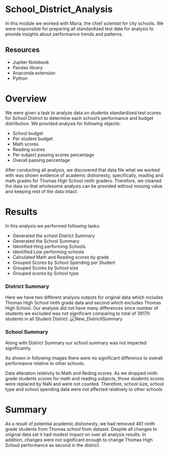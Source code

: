 # School_District_Analysis
In this module we worked with Maria, the chief scientist for city schools. 
We were responsible for preparing all standardized test date for analysis to provide insights about performance trends and patterns. 

## Resources 
- Jupiter Notebook
- Pandas library 
- Anaconda extension
- Python 

# Overview
We were given a task to analyze data on students standardized test scores for School District to determine each school’s performance and budget distribution. 
We provided analysis for following objects:
- School budget 
- Per student budget 
- Math scores 
- Reading scores 
- Per subject passing scores percentage 
- Overall passing percentage  

After conducting all analysis, we discovered that data file what we worked with was shown evidence of academic dishonesty, specifically, reading and math grades for Thomas High School ninth graders. Therefore, we cleaned the data so that wholesome analysis can be provided without missing value and keeping rest of the data intact.

# Results
In this analysis we performed following tasks:
- Generated the school District Summary 
- Generated the School Summary 
- Identified Hing performing Schools
- Identified Low performing schools 
- Calculated Math and Reading scores by grade 
- Grouped Scores by School Spending per Student
- Grouped Scores by School size
- Grouped scores by School type 

### District Summary 
Here we have two different analysis outputs for original data which includes Thomas High School ninth grade data and second which excludes Thomas High School. Our analysis did not have many differences since number of students we excluded was not significant comparing to total of 39170 students in all Student District.
![New_DistrictlSummary](https://github.com/kossakova/School_District_Analysis/blob/main/Analysis%20Images/New_DistrictlSummary..png)

### School Summary 
Along with District Summary our school summary was not impacted significantly. 

As shown in following images there were no significant difference to overall performance relative to other schools. 

Data alteration relativity to Math and Reding scores.
As we dropped ninth grade students scores for math and reading subjects, those students scores were replaced by NaN and were not counted. 
Therefore, school size, school type and school spending data were not affected relatively to other schools 

# Summary
As a result of potential academic dishonesty, we had removed 461 ninth grade students from Thomas school from dataset. Despite all changes to original data set it had modest impact on over all analysis results. In addition, changes were not significant enough to change Thomas High School performance as second in the district. 

